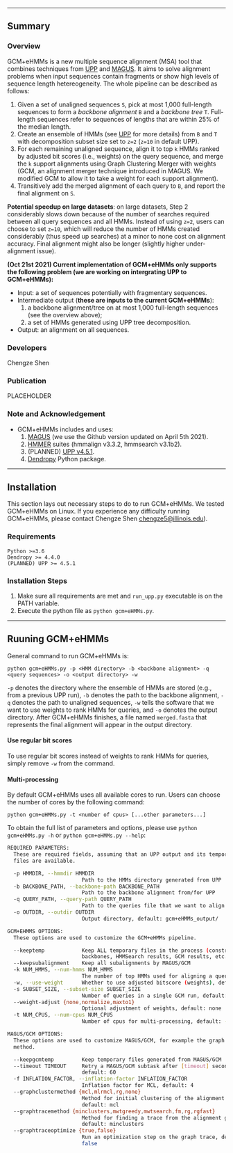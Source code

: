 -----------------------------
Summary
-----------------------------
### Overview
GCM+eHMMs is a new multiple sequence alignment (MSA) tool that combines techniques from [UPP](https://github.com/smirarab/sepp/blob/master/README.UPP.md) and [MAGUS](https://github.com/vlasmirnov/MAGUS). It aims to solve alignment problems when input sequences contain fragments or show high levels of sequence length hetereogeneity. The whole pipeline can be described as follows:
1. Given a set of unaligned sequences `S`, pick at most 1,000 full-length sequences to form a _backbone alignment_ `B` and a _backbone tree_ `T`. Full-length sequences refer to sequences of lengths that are within 25% of the median length.
2. Create an ensemble of HMMs (see [UPP](https://github.com/smirarab/sepp/blob/master/README.UPP.md) for more details) from `B` and `T` with decomposition subset size set to `z=2` (`z=10` in default UPP).
3. For each remaining unaligned sequence, align it to top `k` HMMs ranked by adjusted bit scores (i.e., weights) on the query sequence, and merge the `k` support alignments using Graph Clustering Merger with weights (GCM, an alignment merger technique introduced in MAGUS. We modified GCM to allow it to take a weight for each support alignment).
4. Transitively add the merged alignment of each query to `B`, and report the final alignment on `S`.

**Potential speedup on large datasets**: on large datasets, Step 2 considerably slows down because of the number of searches required between all query sequences and all HMMs. Instead of using `z=2`, users can choose to set `z=10`, which will reduce the number of HMMs created considerably (thus speed up searches) at a minor to none cost on alignment accuracy. Final alignment might also be longer (slightly higher under-alignment issue).

**(Oct 21st 2021) Current implementation of GCM+eHMMs only supports the following problem (we are working on intergrating UPP to GCM+eHMMs):**
* Input: a set of sequences potentially with fragmentary sequences.
* Intermediate output (**these are inputs to the current GCM+eHMMs**):
    1. a backbone alignment/tree on at most 1,000 full-length sequences (see the overview above);
    2. a set of HMMs generated using UPP tree decomposition.
* Output: an alignment on all sequences.

### Developers
Chengze Shen

### Publication
PLACEHOLDER

### Note and Acknowledgement
- GCM+eHMMs includes and uses:
    1. [MAGUS](https://github.com/vlasmirnov/MAGUS) (we use the Github version updated on April 5th 2021).
    2. [HMMER](http://hmmer.org/) suites (hmmalign v3.3.2, hmmsearch v3.1b2).
    3. (PLANNED) [UPP v4.5.1](https://github.com/smirarab/sepp/blob/master/README.UPP.md).
    4. [Dendropy](https://dendropy.org/) Python package.

---------------------------
Installation
---------------------------
This section lays out necessary steps to do to run GCM+eHMMs. We tested GCM+eHMMs on Linux. If you experience any difficulty running GCM+eHMMs, please contact Chengze Shen chengze5@illinois.edu).

### Requirements
```
Python >=3.6
Dendropy >= 4.4.0
(PLANNED) UPP >= 4.5.1
```

### Installation Steps
1. Make sure all requirements are met and `run_upp.py` executable is on the PATH variable.
2. Execute the python file as `python gcm+eHMMs.py`.

----------------------------
Ruuning GCM+eHMMs
----------------------------
General command to run GCM+eHMMs is:
```
python gcm+eHMMs.py -p <HMM directory> -b <backbone alignment> -q <query sequences> -o <output directory> -w
```
`-p` denotes the directory where the ensemble of HMMs are stored (e.g., from a previous UPP run), `-b` denotes the path to the backbone alignment, `-q` denotes the path to unaligned sequences, `-w` tells the software that we want to use weights to rank HMMs for queries, and `-o` denotes the output directory. After GCM+eHMMs finishes, a file named `merged.fasta` that represents the final alignment will appear in the output directory.

#### Use regular bit scores
To use regular bit scores instead of weights to rank HMMs for queries, simply remove `-w` from the command.

#### Multi-processing
By default GCM+eHMMs uses all available cores to run. Users can choose the number of cores by the following command:
```
python gcm+eHMMs.py -t <number of cpus> [...other parameters...]
```


To obtain the full list of parameters and options, please use `python gcm+eHMMs.py -h` or `python gcm+eHMMs.py --help`:
```bash
REQUIRED PARAMETERS:
  These are required fields, assuming that an UPP output and its temporary
  files are available.

  -p HMMDIR, --hmmdir HMMDIR
                        Path to the HMMs directory generated from UPP
  -b BACKBONE_PATH, --backbone-path BACKBONE_PATH
                        Path to the backbone alignment from/for UPP
  -q QUERY_PATH, --query-path QUERY_PATH
                        Path to the queries file that we want to align
  -o OUTDIR, --outdir OUTDIR
                        Output directory, default: gcm+eHMMs_output/

GCM+EHMMS OPTIONS:
  These options are used to customize the GCM+eHMMs pipeline.

  --keeptemp            Keep ALL temporary files in the process (constraints,
                        backbones, HMMSearch results, GCM results, etc.)
  --keepsubalignment    Keep all subalignments by MAGUS/GCM
  -k NUM_HMMS, --num-hmms NUM_HMMS
                        The number of top HMMs used for aligning a query
  -w, --use-weight      Whether to use adjusted bitscore (weights), default: 0
  -s SUBSET_SIZE, --subset-size SUBSET_SIZE
                        Number of queries in a single GCM run, default: 1
  --weight-adjust {none,normalize,maxto1}
                        Optional adjustment of weights, default: none
  -t NUM_CPUS, --num-cpus NUM_CPUS
                        Number of cpus for multi-processing, default: -1 (all)

MAGUS/GCM OPTIONS:
  These options are used to customize MAGUS/GCM, for example the graph trace
  method.

  --keepgcmtemp         Keep temporary files generated from MAGUS/GCM
  --timeout TIMEOUT     Retry a MAGUS/GCM subtask after [timeout] seconds,
                        default: 60
  -f INFLATION_FACTOR, --inflation-factor INFLATION_FACTOR
                        Inflation factor for MCL, default: 4
  --graphclustermethod {mcl,mlrmcl,rg,none}
                        Method for initial clustering of the alignment graph,
                        default: mcl
  --graphtracemethod {minclusters,mwtgreedy,mwtsearch,fm,rg,rgfast}
                        Method for finding a trace from the alignment graph,
                        default: minclusters
  --graphtraceoptimize {true,false}
                        Run an optimization step on the graph trace, default:
                        false
```
